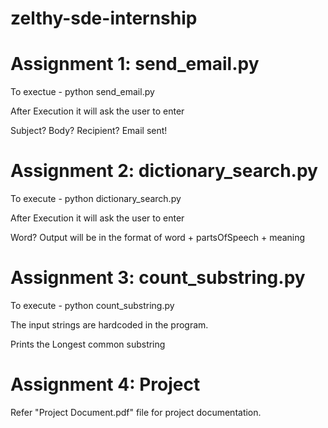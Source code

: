 # zelthy-sde-internship

# Assignment 1: send_email.py 
To exectue - python send_email.py

 After Execution it will ask the user to enter

Subject? 
Body? 
Recipient? 
Email sent!

# Assignment 2: dictionary_search.py
To execute - python dictionary_search.py

After Execution it will ask the user to enter

Word?
Output will be in the format of word + partsOfSpeech + meaning

# Assignment 3: count_substring.py
To execute - python count_substring.py

The input strings are hardcoded in the program. 

Prints the Longest common substring

# Assignment 4: Project

Refer "Project Document.pdf" file for project documentation.
